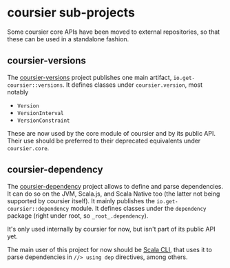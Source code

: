 # coursier sub-projects

Some coursier core APIs have been moved to external repositories, so that these
can be used in a standalone fashion.

## coursier-versions

The [coursier-versions](https://github.com/coursier/versions) project publishes one
main artifact, `io.get-coursier::versions`. It defines classes under `coursier.version`,
most notably

* `Version`
* `VersionInterval`
* `VersionConstraint`

These are now used by the core module of coursier and by its public API.
Their use should be preferred to their deprecated equivalents under `coursier.core`.

## coursier-dependency

The [coursier-dependency](https://github.com/coursier/dependency) project allows to define
and parse dependencies. It can do so on the JVM, Scala.js, and Scala Native too (the latter
not being supported by coursier itself). It mainly publishes the `io.get-coursier::dependency`
module. It defines classes under the `dependency` package (right under root, so `_root_.dependency`).

It's only used internally by coursier for now, but isn't part of its public API yet.

The main user of this project for now should be [Scala CLI](https://github.com/VirtusLab/scala-cli),
that uses it to parse dependencies in `//> using dep` directives, among others.
